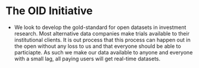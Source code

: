 # The OID Initiative

* We look to develop the gold-standard for open datasets in investment research.
 Most alternative data companies make trials available to their institutional clients.
 It is out process that this process can happen out in the open without any loss to us and that everyone should be able to particiapte.
 As such we make our data available to anyone and everyone with a small lag, all paying users will get real-time datasets.
